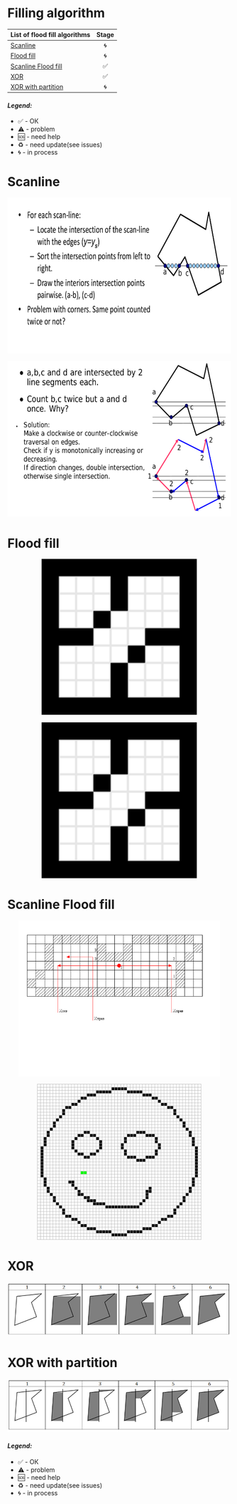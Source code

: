 # Filling algorithm

| List of flood fill algorithms | Stage |
| ------------- |:-------------:|
|[Scanline]()|🌀|
|[Flood fill]()|🌀|
|[Scanline Flood fill](scanline-flood-fill/README.md)|✅|
|[XOR](xor/README.md)|✅|
|[XOR with partition]()|🌀|

#### <i>Legend:</i>
<ul>
<li>✅ - ОК
<li>⚠️ - problem
<li>🆘 - need help
<li>♻️ - need update(see issues)
<li>🌀 - in process
</ul>

# Scanline

<p align="center">
  <img src="images/Scanline.png" height="350">
</p>

<p align="center">
  <img src="images/ScanlineProblems.png" height="350">
</p>

# Flood fill

<p align="center">
  <img src="images/FloodFill4.gif" height="350">
</p>

<p align="center">
  <img src="images/FloodFill8.gif" height="350">
</p>

# Scanline Flood fill

<p align="center">
  <img src="images/ScanlineFloodFillSchema.png" height="350">
</p>

<p align="center">
  <img src="images/ScanlineFloodFill.gif" height="350">
</p>

# XOR

<p align="center">
  <img src="images/XOR.png">
</p>

# XOR with partition

<p align="center">
  <img src="images/XORWithPartition.png">
</p>



#### <i>Legend:</i>
<ul>
<li>✅ - ОК
<li>⚠️ - problem
<li>🆘 - need help
<li>♻️ - need update(see issues)
<li>🌀 - in process
</ul>
